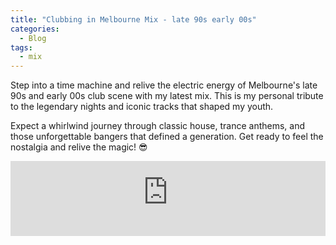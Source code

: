 ```yaml
---
title: "Clubbing in Melbourne Mix - late 90s early 00s"
categories:
  - Blog
tags:
  - mix
---
```


Step into a time machine and relive the electric energy of Melbourne's late 90s and early 00s club scene with my latest mix. This is my personal tribute to the legendary nights and iconic tracks that shaped my youth.

Expect a whirlwind journey through classic house, trance anthems, and those unforgettable bangers that defined a generation. Get ready to feel the nostalgia and relive the magic! 😎

<iframe width="100%" height="120" src="https://player-widget.mixcloud.com/widget/iframe/?hide_cover=1&feed=%2Fn3os%2Fclubbing-in-melbourne-late-90s-early-00s%2F" frameborder="0" ></iframe>
